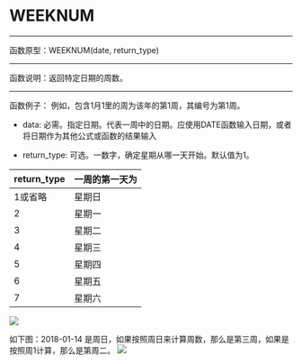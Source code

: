 # WEEKNUM
*****
函数原型：WEEKNUM(date, return_type)
*****
函数说明：返回特定日期的周数。
*****
函数例子：
例如，包含1月1里的周为该年的第1周，其编号为第1周。

* data: 必需。指定日期。代表一周中的日期。应使用DATE函数输入日期，或者将日期作为其他公式或函数的结果输入

* return_type: 可选。一数字，确定星期从哪一天开始。默认值为1。

|return_type|一周的第一天为|
|---|---|
|1或省略|星期日|
|2|星期一|
|3|星期二|
|4|星期三|
|5|星期四|
|6|星期五|
|7|星期六|


![](http://docfiles.baibaoyun.com/FiBrrXngWIkeiuz1_JYbN4Bz_-Nk)

如下图：2018-01-14 是周日，如果按照周日来计算周数，那么是第三周，如果是按照周1计算，那么是第周二。
![](http://docfiles.baibaoyun.com/FqFHZOBCpJ_tm2FtMalMsldm-AEA)

